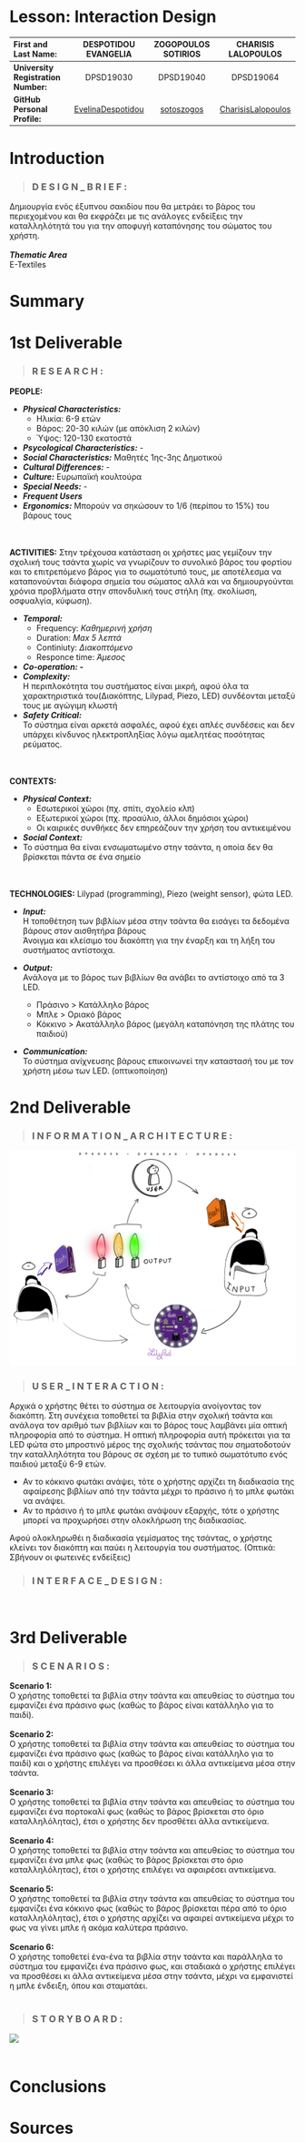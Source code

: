 # Lesson: Interaction Design

|**First and Last Name:** | DESPOTIDOU EVANGELIA | ZOGOPOULOS SOTIRIOS | CHARISIS LALOPOULOS |
| :----- | :--------: | :--------------------: | :---------------: |
|**University Registration Number:** | DPSD19030 | DPSD19040 | DPSD19064 |
|**GitHub Personal Profile:** | [EvelinaDespotidou](https://github.com/Evedes01) | [sotoszogos](https://github.com/sotoszogos) | [CharisisLalopoulos](https://github.com/CharisisLalopoulos)



# Introduction 
>### D E S I G N _ B R I E F :
Δημιουργία ενός έξυπνου σακιδίου που θα μετράει το βάρος του περιεχομένου και θα εκφράζει με τις ανάλογες ενδείξεις την καταλληλότητά του για την αποφυγή καταπόνησης του σώματος του χρήστη.
<br><br>
***Thematic Area***
<br>E-Textiles

# Summary

# 1st Deliverable
>### R E S E A R C H :
**PEOPLE:** 
- ***Physical Characteristics:***
  - Ηλικία: 6-9 ετών
  - Βάρος: 20-30 κιλών (με απόκλιση 2 κιλών)
  - Ύψος: 120-130 εκατοστά
- ***Psycological Characteristics:*** -
- ***Social Characteristics:*** Μαθητές 1ης-3ης Δημοτικού
- ***Cultural Differences:*** -
- ***Culture:*** Ευρωπαϊκή κουλτούρα
- ***Special Needs:*** -
- ***Frequent Users***
- ***Ergonomics:*** Μπορούν να σηκώσουν το 1/6 (περίπου το 15%) του βάρους τους

<br><br>
**ACTIVITIES:** Στην τρέχουσα κατάσταση οι χρήστες μας γεμίζουν την σχολική τους τσάντα χωρίς να γνωρίζουν το συνολικό βάρος του φορτίου και το επιτρεπόμενο βάρος για το σωματότυπό τους, με αποτέλεσμα να καταπονούνται διάφορα σημεία του σώματος αλλά και να δημιουργούνται χρόνια προβλήματα στην σπονδυλική τους στήλη (πχ. σκολίωση, οσφυαλγία, κύφωση). 
- ***Temporal:***
  - Frequency: *Καθημερινή χρήση*
  - Duration: *Max 5 λεπτά*
  - Continiuty: *Διακοπτόμενο*
  - Responce time: *Άμεσος*
- ***Co-operation: -***
- ***Complexity:***
<br>Η περιπλοκότητα του συστήματος είναι μικρή, αφού όλα τα χαρακτηριστικά του(Διακόπτης, Lilypad, Piezo, LED) συνδέονται μεταξύ τους με αγώγιμη κλωστή 
- ***Safety Critical:***
<br>Το σύστημα είναι αρκετά ασφαλές, αφού έχει απλές συνδέσεις και δεν υπάρχει κίνδυνος ηλεκτροπληξίας λόγω αμελητέας ποσότητας ρεύματος.

<br><br>
**CONTEXTS:**
- ***Physical Context:***
  - Εσωτερικοί χώροι (πχ. σπίτι, σχολείο κλπ)
  - Εξωτερικοί χώροι (πχ. προαύλιο, άλλοι δημόσιοι χώροι)
  - Οι καιρικές συνθήκες δεν επηρεάζουν την χρήση του αντικειμένου
 - ***Social Context:***
  - Το σύστημα θα είναι ενσωματωμένο στην τσάντα, η οποία δεν θα βρίσκεται πάντα σε ένα σημείο 

<br><br>
**TECHNOLOGIES:** Lilypad (programming), Piezo (weight sensor), φώτα LED.
- ***Input:***
<br>Η τοποθέτηση των βιβλίων μέσα στην τσάντα θα εισάγει τα δεδομένα βάρους στον αισθητήρα βάρους
<br>Άνοιγμα και κλείσιμο του διακόπτη για την έναρξη και τη λήξη του συστήματος αντίστοιχα.

- ***Output:***
<br>Ανάλογα με το βάρος των βιβλίων θα ανάβει το αντίστοιχο από τα 3 LED.
  - Πράσινο    >  Κατάλληλο βάρος
  - Μπλε  >  Οριακό βάρος
  - Κόκκινο    >  Ακατάλληλο βάρος (μεγάλη καταπόνηση της πλάτης του παιδιού)

- ***Communication:***
<br>Το σύστημα ανίχνευσης βάρους επικοινωνεί την καταστασή του με τον χρήστη μέσω των LED. (οπτικοποίηση)

# 2nd Deliverable
>### I N F O R M A T I O N _ A R C H I T E C T U R E :
![](image1.png)
>### U S E R _ I N T E R A C T I O N :
Αρχικά ο χρήστης θέτει το σύστημα σε λειτουργία ανοίγοντας τον διακόπτη. Στη συνέχεια τοποθετεί τα βιβλία στην σχολική τσάντα και ανάλογα τον αριθμό των βιβλίων και το βάρος τους λαμβάνει μία οπτική πληροφορία από το σύστημα. Η οπτική πληροφορία αυτή πρόκειται για τα LED φώτα στο μπροστινό μέρος της σχολικής τσάντας που σηματοδοτούν την καταλληλότητα του βάρους σε σχέση με το τυπικό σωματότυπο ενός παιδιού μεταξύ 6-9 ετών.
- Αν το κόκκινο φωτάκι ανάψει, τότε ο χρήστης αρχίζει τη διαδικασία της αφαίρεσης βιβλίων από την τσάντα μέχρι το πράσινο ή το μπλε φωτάκι να ανάψει.
- Αν το πράσινο ή το μπλε φωτάκι ανάψουν εξαρχής, τότε ο χρήστης μπορεί να προχωρήσει στην ολοκλήρωση της διαδικασίας. 

Αφού ολοκληρωθέι η διαδικασία γεμίσματος της τσάντας, ο χρήστης κλείνει τον διακόπτη και παύει η λειτουργία του συστήματος. (Οπτικά: Σβήνουν οι φωτεινές ενδείξεις)

>### I N T E R F A C E _ D E S I G N :
<br>


# 3rd Deliverable 
>### S C E N A R I O S :

**Scenario 1:**
<br>
Ο χρήστης τοποθετεί τα βιβλία στην τσάντα και απευθείας το σύστημα του εμφανίζει ένα πράσινο φως (καθώς το βάρος είναι κατάλληλο για το παιδί).
<br>
<br>
**Scenario 2:**
<br>
Ο χρήστης τοποθετεί τα βιβλία στην τσάντα και απευθείας το σύστημα του εμφανίζει ένα πράσινο φως (καθώς το βάρος είναι κατάλληλο για το παιδί) και ο χρήστης επιλέγει να προσθέσει κι άλλα αντικείμενα μέσα στην τσάντα.
<br>
<br>
**Scenario 3:**
<br>
Ο χρήστης τοποθετεί τα βιβλία στην τσάντα και απευθείας το σύστημα του εμφανίζει ένα πορτοκαλί φως (καθώς το βάρος βρίσκεται στο όριο καταλληλόλητας), έτσι ο χρήστης δεν προσθέτει άλλα αντικείμενα.
<br>
<br>
**Scenario 4:**
<br>
Ο χρήστης τοποθετεί τα βιβλία στην τσάντα και απευθείας το σύστημα του εμφανίζει ένα μπλε φως (καθώς το βάρος βρίσκεται στο όριο καταλληλόλητας), έτσι ο χρήστης επιλέγει να αφαιρέσει αντικείμενα.
<br>
<br>
**Scenario 5:**
<br>
Ο χρήστης τοποθετεί τα βιβλία στην τσάντα και απευθείας το σύστημα του εμφανίζει ένα κόκκινο φως (καθώς το βάρος βρίσκεται πέρα από το όριο καταλληλόλητας), έτσι ο χρήστης αρχίζει να αφαιρεί αντικείμενα μέχρι το φως να γίνει μπλε ή ακόμα καλύτερα πράσινο.
<br>
<br>
**Scenario 6:**
<br>
Ο χρήστης τοποθετεί ένα-ένα τα βιβλία στην τσάντα και παράλληλα το σύστημα του εμφανίζει ένα πράσινο φως, και σταδιακά ο χρήστης επιλέγει να προσθέσει κι άλλα αντικείμενα μέσα στην τσάντα, μέχρι να εμφανιστεί η μπλε ένδειξη, όπου και σταματάει.
<br><br>
>### S T O R Y B O A R D :
![](STORYBOARD.png)
<br><br>

# Conclusions


# Sources
